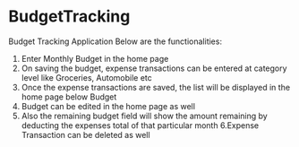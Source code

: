 # BudgetTracking
 Budget Tracking Application
Below are the functionalities:
1. Enter Monthly Budget in the home page
2. On saving the budget, expense transactions can be entered at category level like Groceries, Automobile etc
3. Once the expense transactions are saved, the list will be displayed in the home page below Budget
4. Budget can be edited in the home page as well
5. Also the remaining budget field will show the amount remaining by deducting the expenses total of that particular month
6.Expense Transaction can be deleted as well 

